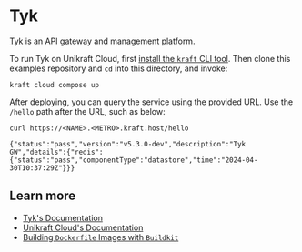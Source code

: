 # Tyk

[Tyk](https://tyk.io/) is an API gateway and management platform.

To run Tyk on Unikraft Cloud, first [install the `kraft` CLI tool](https://unikraft.org/docs/cli).
Then clone this examples repository and `cd` into this directory, and invoke:

```console
kraft cloud compose up
```

After deploying, you can query the service using the provided URL.
Use the `/hello` path after the URL, such as below:

```console
curl https://<NAME>.<METRO>.kraft.host/hello
```
```text
{"status":"pass","version":"v5.3.0-dev","description":"Tyk GW","details":{"redis":{"status":"pass","componentType":"datastore","time":"2024-04-30T10:37:29Z"}}}
```

## Learn more

- [Tyk's Documentation](https://tyk.io/docs/)
- [Unikraft Cloud's Documentation](https://unikraft.cloud/docs/)
- [Building `Dockerfile` Images with `Buildkit`](https://unikraft.org/guides/building-dockerfile-images-with-buildkit)